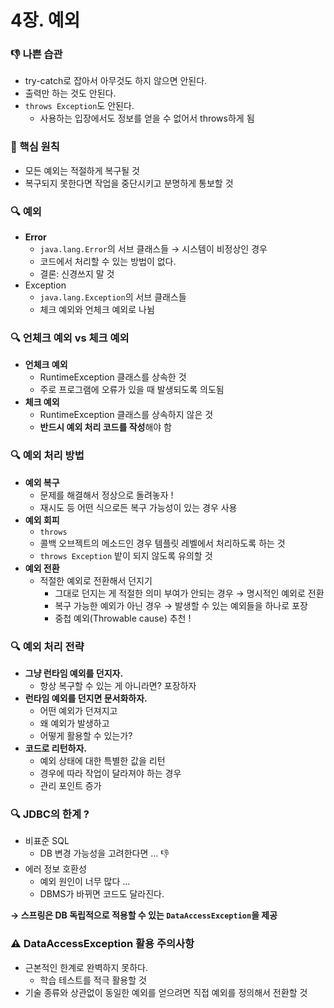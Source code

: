 # 4장. 예외
### 👎 나쁜 습관

- try-catch로 잡아서 아무것도 하지 않으면 안된다.
- 출력만 하는 것도 안된다.
- `throws Exception`도 안된다.
    - 사용하는 입장에서도 정보를 얻을 수 없어서 throws하게 됨

### 📍 핵심 원칙

- 모든 예외는 적절하게 복구될 것
- 복구되지 못한다면 작업을 중단시키고 분명하게 통보할 것

### 🔍 예외

- **Error**
    - `java.lang.Error`의 서브 클래스들 → 시스템이 비정상인 경우
    - 코드에서 처리할 수 있는 방법이 없다.
    - 결론: 신경쓰지 말 것
- Exception
    - `java.lang.Exception`의 서브 클래스들
    - 체크 예외와 언체크 예외로 나뉨

### 🔍 언체크 예외 vs 체크 예외

- **언체크 예외**
    - RuntimeException 클래스를 상속한 것
    - 주로 프로그램에 오류가 있을 때 발생되도록 의도됨
- **체크 예외**
    - RuntimeException 클래스를 상속하지 않은 것
    - **반드시 예외 처리 코드를 작성**해야 함

### 🔍 예외 처리 방법

- **예외 복구**
    - 문제를 해결해서 정상으로 돌려놓자 !
    - 재시도 등 어떤 식으로든 복구 가능성이 있는 경우 사용
- **예외 회피**
    - `throws`
    - 콜백 오브젝트의 메소드인 경우 템플릿 레벨에서 처리하도록 하는 것
    - `throws Exception` 밭이 되지 않도록 유의할 것
- **예외 전환**
    - 적절한 예외로 전환해서 던지기
        - 그대로 던지는 게 적절한 의미 부여가 안되는 경우 → 명시적인 예외로 전환
        - 복구 가능한 예외가 아닌 경우 → 발생할 수 있는 예외들을 하나로 포장
        - 중첩 예외(Throwable cause) 추천 !

### 🔍 예외 처리 전략

- **그냥 런타임 예외를 던지자.**
    - 항상 복구할 수 있는 게 아니라면? 포장하자
- **런타임 예외를 던지면 문서화하자.**
    - 어떤 예외가 던져지고
    - 왜 예외가 발생하고
    - 어떻게 활용할 수 있는가?
- **코드로 리턴하자.**
    - 예외 상태에 대한 특별한 값을 리턴
    - 경우에 따라 작업이 달라져야 하는 경우
    - 관리 포인트 증가

### 🔍 JDBC의 한계 ?

- 비표준 SQL
    - DB 변경 가능성을 고려한다면 … 👎
- 에러 정보 호환성
    - 예외 원인이 너무 많다 …
    - DBMS가 바뀌면 코드도 달라진다.

**→ 스프링은 DB 독립적으로 적용할 수 있는 `DataAccessException`을 제공**

### ⚠️ DataAccessException 활용 주의사항

- 근본적인 한계로 완벽하지 못하다.
    - 학습 테스트를 적극 활용할 것
- 기술 종류와 상관없이 동일한 예외를 얻으려면 직접 예외를 정의해서 전환할 것
